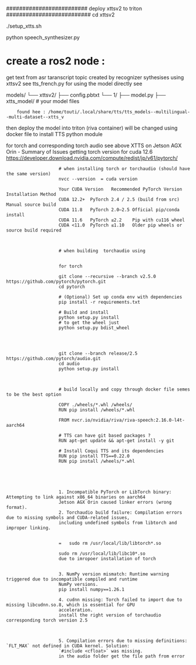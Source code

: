 ######################### deploy xttsv2 to triton ##########################
cd xttsv2 

./setup_xtts.sh

python   speech_synthesizer.py 


# create a ros2 node : 
get text from asr taranscript topic created by recognizer 
sythesises using xttsv2 see tts_french.py 
for using the model directly see 

models/
└── xttsv2/
    ├── config.pbtxt
    └── 1/
        ├── model.py
        ├── xtts_model/       # your model files

        found hee : /home/touti/.local/share/tts/tts_models--multilingual--multi-dataset--xtts_v

then deploy the model into triton (riva container) will be changed using docker file to install TTS python module

for torch and corresponding torch audio see above 
                        XTTS on Jetson AGX Orin - Summary of Issues
                        getting torch version for cuda 12.6
                        https://developer.download.nvidia.com/compute/redist/jp/v61/pytorch/



                        # when installing torch or torchaudio (should have the same version) 
                        nvcc --version  = cuda version 

                        Your CUDA Version	Recommended PyTorch Version	Installation Method
                        CUDA 12.2+	PyTorch 2.4 / 2.5 (build from src)	Manual source build
                        CUDA 11.8	PyTorch 2.0–2.5	Official pip/conda install
                        CUDA 11.6	PyTorch ≤2.2	Pip with cu116 wheel
                        CUDA <11.0	PyTorch ≤1.10	Older pip wheels or source build required



                        # when building  torchaudio using 


                        for torch 

                        git clone --recursive --branch v2.5.0 https://github.com/pytorch/pytorch.git
                        cd pytorch

                        # (Optional) Set up conda env with dependencies
                        pip install -r requirements.txt

                        # Build and install  
                        python setup.py install
                        # to get the wheel just 
                        python setup.py bdist_wheel




                        git clone --branch release/2.5 https://github.com/pytorch/audio.git
                        cd audio
                        python setup.py install



                        # build locally and copy through docker file semes to be the best option 

                        COPY ./wheels/*.whl /wheels/
                        RUN pip install /wheels/*.whl

                        FROM nvcr.io/nvidia/riva/riva-speech:2.16.0-l4t-aarch64

                        # TTS can have git based packages ? 
                        RUN apt-get update && apt-get install -y git

                        # Install Coqui TTS and its dependencies
                        RUN pip install TTS==0.22.0
                        RUN pip install /wheels/*.whl





                        1. Incompatible PyTorch or LibTorch binary: Attempting to link against x86_64 binaries on aarch64
                        Jetson AGX Orin caused linker errors (wrong format).
                        2. Torchaudio build failure: Compilation errors due to missing symbols and CUDA-related issues,
                        including undefined symbols from libtorch and improper linking.


                        =   sudo rm /usr/local/lib/libtorch*.so

                        sudo rm /usr/local/lib/libc10*.so
                        due to imropoer installation of torch 


                        3. NumPy version mismatch: Runtime warning triggered due to incompatible compiled and runtime
                        NumPy versions.
                        pip install numpy==1.26.1

                        4. cudnn missing: Torch failed to import due to missing libcudnn.so.8, which is essential for GPU
                        acceleration.
                        install the right version of torchaudio corresponding torch version 2.5 



                        5. Compilation errors due to missing definitions: `FLT_MAX` not defined in CUDA kernel. Solution:
                        `#include <cfloat>` was missing. 
                        in the audio folder get the file path from error 



